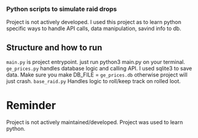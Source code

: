 ### Python scripts to simulate raid drops

Project is not actively developed. I used this project as to learn python specific ways to handle API calls, data manipulation, savind info to db.

## Structure and how to run

`main.py` is project entrypoint. just run python3 main.py on your terminal.
`ge_prices.py` handles database logic and calling API. I used sqlite3 to save data. Make sure you make DB_FILE = `ge_prices.db` otherwise project will just crash.
`base_raid.py` Handles logic to roll/keep track on rolled loot.

# Reminder

Project is not actively maintained/developed. Project was used to learn python.